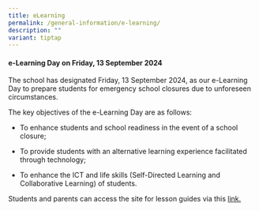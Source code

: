 ```yaml
---
title: eLearning
permalink: /general-information/e-learning/
description: ""
variant: tiptap
---
```

<h4><strong>e-Learning Day on Friday, 13 September 2024</strong></h4>
<p>The school has designated Friday, 13 September 2024, as our e-Learning
Day to prepare students for emergency school closures due to unforeseen
circumstances.</p>
<p>The key objectives of the e-Learning Day are as follows:</p>
<ul data-tight="true" class="tight">
<li>
<p>To enhance students and school readiness in the event of a school closure;</p>
</li>
<li>
<p>To provide students with an alternative learning experience facilitated
through technology;</p>
</li>
<li>
<p>To enhance the ICT and life skills (Self-Directed Learning and Collaborative
Learning) of students.</p>
</li>
</ul>
<p>Students and parents can access the site for lesson guides via this
<a href="https://sites.google.com/moe.edu.sg/fgps-elearning?usp=sharing" rel="noopener noreferrer nofollow" target="_blank">link.</a>
</p>
<p></p>
<p></p>
<p></p>